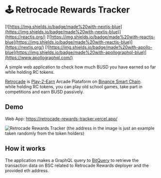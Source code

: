 # 🕹️ Retrocade Rewards Tracker

[![https://img.shields.io/badge/made%20with-nextjs-blue](https://img.shields.io/badge/made%20with-nextjs-blue)](https://reactjs.org/)
[![https://img.shields.io/badge/made%20with-reactjs-blue](https://img.shields.io/badge/made%20with-reactjs-blue)](https://nextjs.org/)
[![https://img.shields.io/badge/made%20with-apollo-blue](https://img.shields.io/badge/made%20with-apollographql-blue)](https://www.apollographql.com/)

A simple web application to check how much BUSD you have earned so far while holding RC tokens.

[Retrocade](https://www.retrocadep2e.com/) is [Play-2-Earn](https://playtoearn.net/blockchaingame/retrocade) Arcade Plataform on [Binance Smart Chain](https://www.binance.org/en/smartChain).  
while holding RC tokens, you can play old school games, take part in competitions and earn BUSD passively.

## Demo

Web App: https://retrocade-rewards-tracker.vercel.app/

![Retrocade Rewards Tracker](https://user-images.githubusercontent.com/16388408/138710694-e7f74d18-4731-4a15-9833-4859491d5e35.png)
(the address in the image is just an example taken randomly from the token holders)

## How it works

The application makes a GraphQL query to [BitQuery](https://bitquery.io) to retrieve the transaction data on BSC related to Retrocade Rewards deployer and the provided eth address.   
